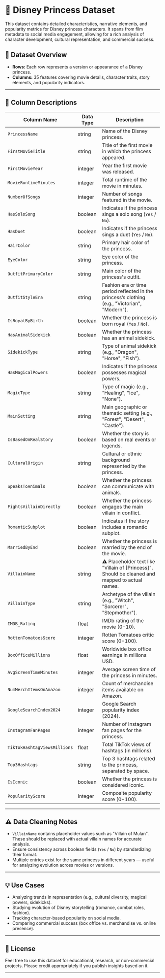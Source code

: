 # 👑 Disney Princess Dataset

This dataset contains detailed characteristics, narrative elements, and popularity metrics for Disney princess characters. It spans from film metadata to social media engagement, allowing for a rich analysis of character development, cultural representation, and commercial success.

## 📁 Dataset Overview

- **Rows:** Each row represents a version or appearance of a Disney princess.
- **Columns:** 35 features covering movie details, character traits, story elements, and popularity indicators.

---

## 🧾 Column Descriptions

| Column Name               | Data Type   | Description |
|---------------------------|-------------|-------------|
| `PrincessName`            | string      | Name of the Disney princess. |
| `FirstMovieTitle`         | string      | Title of the first movie in which the princess appeared. |
| `FirstMovieYear`          | integer     | Year the first movie was released. |
| `MovieRuntimeMinutes`     | integer     | Total runtime of the movie in minutes. |
| `NumberOfSongs`           | integer     | Number of songs featured in the movie. |
| `HasSoloSong`             | boolean     | Indicates if the princess sings a solo song (`Yes` / `No`). |
| `HasDuet`                 | boolean     | Indicates if the princess sings a duet (`Yes` / `No`). |
| `HairColor`               | string      | Primary hair color of the princess. |
| `EyeColor`                | string      | Eye color of the princess. |
| `OutfitPrimaryColor`      | string      | Main color of the princess's outfit. |
| `OutfitStyleEra`          | string      | Fashion era or time period reflected in the princess’s clothing (e.g., "Victorian", "Modern"). |
| `IsRoyalByBirth`          | boolean     | Whether the princess is born royal (`Yes` / `No`). |
| `HasAnimalSidekick`       | boolean     | Whether the princess has an animal sidekick. |
| `SidekickType`            | string      | Type of animal sidekick (e.g., "Dragon", "Horse", "Fish"). |
| `HasMagicalPowers`        | boolean     | Indicates if the princess possesses magical powers. |
| `MagicType`               | string      | Type of magic (e.g., "Healing", "Ice", "None"). |
| `MainSetting`             | string      | Main geographic or thematic setting (e.g., "Forest", "Desert", "Castle"). |
| `IsBasedOnRealStory`      | boolean     | Whether the story is based on real events or legends. |
| `CulturalOrigin`          | string      | Cultural or ethnic background represented by the princess. |
| `SpeaksToAnimals`         | boolean     | Whether the princess can communicate with animals. |
| `FightsVillainDirectly`   | boolean     | Whether the princess engages the main villain in conflict. |
| `RomanticSubplot`         | boolean     | Indicates if the story includes a romantic subplot. |
| `MarriedByEnd`            | boolean     | Whether the princess is married by the end of the movie. |
| `VillainName`             | string      | ⚠️ Placeholder text like "Villain of [Princess]". Should be cleaned and mapped to actual names. |
| `VillainType`             | string      | Archetype of the villain (e.g., "Witch", "Sorcerer", "Stepmother"). |
| `IMDB_Rating`             | float       | IMDb rating of the movie (0-10). |
| `RottenTomatoesScore`     | integer     | Rotten Tomatoes critic score (0-100). |
| `BoxOfficeMillions`       | float       | Worldwide box office earnings in millions USD. |
| `AvgScreenTimeMinutes`    | integer     | Average screen time of the princess in minutes. |
| `NumMerchItemsOnAmazon`   | integer     | Count of merchandise items available on Amazon. |
| `GoogleSearchIndex2024`   | integer     | Google Search popularity index (2024). |
| `InstagramFanPages`       | integer     | Number of Instagram fan pages for the princess. |
| `TikTokHashtagViewsMillions` | float    | Total TikTok views of hashtags (in millions). |
| `Top3Hashtags`            | string      | Top 3 hashtags related to the princess, separated by space. |
| `IsIconic`                | boolean     | Whether the princess is considered iconic. |
| `PopularityScore`         | integer     | Composite popularity score (0-100). |

---

## ⚠️ Data Cleaning Notes

- `VillainName` contains placeholder values such as "Villain of Mulan". These should be replaced with actual villain names for accurate analysis.
- Ensure consistency across boolean fields (`Yes` / `No`) by standardizing their format.
- Multiple entries exist for the same princess in different years — useful for analyzing evolution across movies or versions.

---

## 💡 Use Cases

- Analyzing trends in representation (e.g., cultural diversity, magical powers, sidekicks).
- Studying evolution of Disney storytelling (romance, combat roles, fashion).
- Tracking character-based popularity on social media.
- Comparing commercial success (box office vs. merchandise vs. online presence).

---

## 📌 License

Feel free to use this dataset for educational, research, or non-commercial projects. Please credit appropriately if you publish insights based on it.

---

